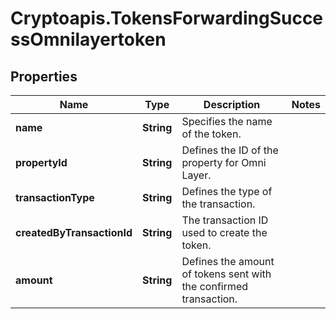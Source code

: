 # Cryptoapis.TokensForwardingSuccessOmnilayertoken

## Properties

Name | Type | Description | Notes
------------ | ------------- | ------------- | -------------
**name** | **String** | Specifies the name of the token. | 
**propertyId** | **String** | Defines the ID of the property for Omni Layer. | 
**transactionType** | **String** | Defines the type of the transaction. | 
**createdByTransactionId** | **String** | The transaction ID used to create the token. | 
**amount** | **String** | Defines the amount of tokens sent with the confirmed transaction. | 


